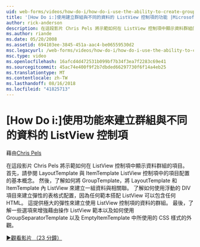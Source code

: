 ```yaml
---
uid: web-forms/videos/how-do-i/how-do-i-use-the-ability-to-create-groups-with-the-listview-control-for-different-data
title: '[How Do i:]使用建立群組與不同的資料的 ListView 控制項的功能 |Microsoft Docs'
author: rick-anderson
description: 在這段影片 Chris Pels 將示範如何在 ListView 控制項中顯示資料群組的項目。 首先，請參閱 ListView 檔控制中的項目配置的基本概念...
ms.author: riande
ms.date: 05/20/2008
ms.assetid: 694103ee-3845-451a-aac4-be06559530d2
msc.legacyurl: /web-forms/videos/how-do-i/how-do-i-use-the-ability-to-create-groups-with-the-listview-control-for-different-data
msc.type: video
ms.openlocfilehash: 16afcd4d472531b099bf7b34f3ea7f2283c69e41
ms.sourcegitcommit: 45ac74e400f9f2b7dbded66297730f6f14a4eb25
ms.translationtype: MT
ms.contentlocale: zh-TW
ms.lasthandoff: 08/16/2018
ms.locfileid: "41825713"
---
```

<a name="how-do-i-use-the-ability-to-create-groups-with-the-listview-control-for-different-data"></a>[How Do i:]使用功能來建立群組與不同的資料的 ListView 控制項
====================
藉由[Chris Pels](https://twitter.com/chrispels)

在這段影片 Chris Pels 將示範如何在 ListView 控制項中顯示資料群組的項目。 首先，請參閱 LayoutTemplate 與 ItemTemplate ListView 控制項中的項目配置的基本概念。 然後，了解如何將 GroupTemplate，將 LayoutTemplate 和 ItemTemplate 內 ListView 來建立一組資料與相關聯。 了解如何使用浮動的 DIV 項目來建立彈性的表格式配置，因為任何範本搭配 ListView 可以包含任何 HTML。 這提供極大的彈性來建立使用 ListView 控制項的資料的群組。 最後，了解一些選項來增強藉由操作 ListView 範本以及如何使用 GroupSeparatorTemplate 以及 EmptyItemTemplate 中所使用的 CSS 樣式的外觀。

[&#9654;觀看影片 （23 分鐘）](https://channel9.msdn.com/Blogs/ASP-NET-Site-Videos/how-do-i-use-the-ability-to-create-groups-with-the-listview-control-for-different-data)

